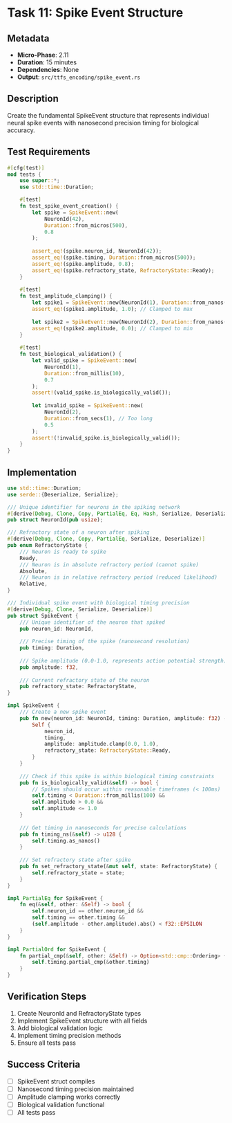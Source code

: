 # Task 11: Spike Event Structure

## Metadata
- **Micro-Phase**: 2.11
- **Duration**: 15 minutes
- **Dependencies**: None
- **Output**: `src/ttfs_encoding/spike_event.rs`

## Description
Create the fundamental SpikeEvent structure that represents individual neural spike events with nanosecond precision timing for biological accuracy.

## Test Requirements
```rust
#[cfg(test)]
mod tests {
    use super::*;
    use std::time::Duration;

    #[test]
    fn test_spike_event_creation() {
        let spike = SpikeEvent::new(
            NeuronId(42), 
            Duration::from_micros(500), 
            0.8
        );
        
        assert_eq!(spike.neuron_id, NeuronId(42));
        assert_eq!(spike.timing, Duration::from_micros(500));
        assert_eq!(spike.amplitude, 0.8);
        assert_eq!(spike.refractory_state, RefractoryState::Ready);
    }
    
    #[test]
    fn test_amplitude_clamping() {
        let spike1 = SpikeEvent::new(NeuronId(1), Duration::from_nanos(1000), 1.5);
        assert_eq!(spike1.amplitude, 1.0); // Clamped to max
        
        let spike2 = SpikeEvent::new(NeuronId(2), Duration::from_nanos(2000), -0.5);
        assert_eq!(spike2.amplitude, 0.0); // Clamped to min
    }
    
    #[test]
    fn test_biological_validation() {
        let valid_spike = SpikeEvent::new(
            NeuronId(1), 
            Duration::from_millis(10), 
            0.7
        );
        assert!(valid_spike.is_biologically_valid());
        
        let invalid_spike = SpikeEvent::new(
            NeuronId(2), 
            Duration::from_secs(1), // Too long
            0.5
        );
        assert!(!invalid_spike.is_biologically_valid());
    }
}
```

## Implementation
```rust
use std::time::Duration;
use serde::{Deserialize, Serialize};

/// Unique identifier for neurons in the spiking network
#[derive(Debug, Clone, Copy, PartialEq, Eq, Hash, Serialize, Deserialize)]
pub struct NeuronId(pub usize);

/// Refractory state of a neuron after spiking
#[derive(Debug, Clone, Copy, PartialEq, Serialize, Deserialize)]
pub enum RefractoryState {
    /// Neuron is ready to spike
    Ready,
    /// Neuron is in absolute refractory period (cannot spike)
    Absolute,
    /// Neuron is in relative refractory period (reduced likelihood)
    Relative,
}

/// Individual spike event with biological timing precision
#[derive(Debug, Clone, Serialize, Deserialize)]
pub struct SpikeEvent {
    /// Unique identifier of the neuron that spiked
    pub neuron_id: NeuronId,
    
    /// Precise timing of the spike (nanosecond resolution)
    pub timing: Duration,
    
    /// Spike amplitude (0.0-1.0, represents action potential strength)
    pub amplitude: f32,
    
    /// Current refractory state of the neuron
    pub refractory_state: RefractoryState,
}

impl SpikeEvent {
    /// Create a new spike event
    pub fn new(neuron_id: NeuronId, timing: Duration, amplitude: f32) -> Self {
        Self {
            neuron_id,
            timing,
            amplitude: amplitude.clamp(0.0, 1.0),
            refractory_state: RefractoryState::Ready,
        }
    }
    
    /// Check if this spike is within biological timing constraints
    pub fn is_biologically_valid(&self) -> bool {
        // Spikes should occur within reasonable timeframes (< 100ms)
        self.timing < Duration::from_millis(100) && 
        self.amplitude > 0.0 && 
        self.amplitude <= 1.0
    }
    
    /// Get timing in nanoseconds for precise calculations
    pub fn timing_ns(&self) -> u128 {
        self.timing.as_nanos()
    }
    
    /// Set refractory state after spike
    pub fn set_refractory_state(&mut self, state: RefractoryState) {
        self.refractory_state = state;
    }
}

impl PartialEq for SpikeEvent {
    fn eq(&self, other: &Self) -> bool {
        self.neuron_id == other.neuron_id && 
        self.timing == other.timing &&
        (self.amplitude - other.amplitude).abs() < f32::EPSILON
    }
}

impl PartialOrd for SpikeEvent {
    fn partial_cmp(&self, other: &Self) -> Option<std::cmp::Ordering> {
        self.timing.partial_cmp(&other.timing)
    }
}
```

## Verification Steps
1. Create NeuronId and RefractoryState types
2. Implement SpikeEvent structure with all fields
3. Add biological validation logic
4. Implement timing precision methods
5. Ensure all tests pass

## Success Criteria
- [ ] SpikeEvent struct compiles
- [ ] Nanosecond timing precision maintained
- [ ] Amplitude clamping works correctly
- [ ] Biological validation functional
- [ ] All tests pass